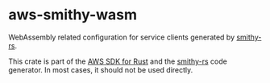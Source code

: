 # aws-smithy-wasm

WebAssembly related configuration for service clients generated by [smithy-rs](https://github.com/awslabs/smithy-rs).

<!-- anchor_start:footer -->
This crate is part of the [AWS SDK for Rust](https://awslabs.github.io/aws-sdk-rust/) and the [smithy-rs](https://github.com/awslabs/smithy-rs) code generator. In most cases, it should not be used directly.
<!-- anchor_end:footer -->

